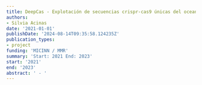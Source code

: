 ```yaml
---
title: DeepCas - Explotación de secuencias crispr-cas9 únicas del oceano profundo.
authors:
- Silvia Acinas
date: '2021-01-01'
publishDate: '2024-08-14T09:35:58.124235Z'
publication_types:
- project
funding: 'MICINN / MMR'
summary: 'Start: 2021 End: 2023'
start: '2021'
end: '2023'
abstract: ' - '
---
```


